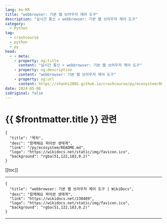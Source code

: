 ```yaml
---
lang: ko-KR
title: "webbrowser: 기본 웹 브라우저 제어 도구"
description: "실시간 통신 > webbrowser: 기본 웹 브라우저 제어 도구"
category:
  - Python
tag: 
  - crashcourse
  - python
  - py
head:
  - - meta:
    - property: og:title
      content: "실시간 통신 > webbrowser: 기본 웹 브라우저 제어 도구"
    - property: og:description
      content: "webbrowser: 기본 웹 브라우저 제어 도구"
    - property: og:url
      content: https://chanhi2002.github.io/crashcourse/py/ecosystem/06/network-web-scraping/webbrowser.html
date: 2024-05-06
isOriginal: false
---
```


# {{ $frontmatter.title }} 관련

```component VPCard
{
  "title": "목차",
  "desc": "함께해요 파이썬 생태계",
  "link": "/py/ecosystem/README.md",
  "logo": "https://wikidocs.net/static/img/favicon.ico",
  "background": "rgba(51,122,183,0.2)"
}
```

[[toc]]

---

```component VPCard
{
  "title": "webbrowser: 기본 웹 브라우저 제어 도구 | WikiDocs",
  "desc": "함께해요 파이썬 생태계",
  "link": "https://wikidocs.net/230409",
  "logo": "https://wikidocs.net/static/img/favicon.ico",
  "background": "rgba(51,122,183,0.2)"
}
```

<!-- TODO: 작성 -->

---

<TagLinks />